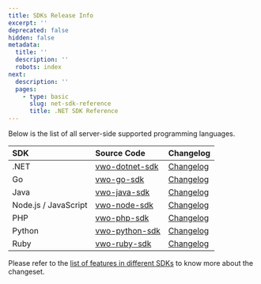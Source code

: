 ```yaml
---
title: SDKs Release Info
excerpt: ''
deprecated: false
hidden: false
metadata:
  title: ''
  description: ''
  robots: index
next:
  description: ''
  pages:
    - type: basic
      slug: net-sdk-reference
      title: .NET SDK Reference
---
```

Below is the list of all server-side supported programming languages.

| SDK                  | Source Code                                                 | Changelog                                                                       |
| :------------------- | :---------------------------------------------------------- | :------------------------------------------------------------------------------ |
| .NET                 | [vwo-dotnet-sdk](https://github.com/wingify/vwo-dotnet-sdk) | [Changelog](https://github.com/wingify/vwo-dotnet-sdk/blob/master/CHANGELOG.md) |
| Go                   | [vwo-go-sdk](https://github.com/wingify/vwo-go-sdk)         | [Changelog](https://github.com/wingify/vwo-go-sdk/blob/master/CHANGELOG.md)     |
| Java                 | [vwo-java-sdk](https://github.com/wingify/vwo-java-sdk)     | [Changelog](https://github.com/wingify/vwo-java-sdk/blob/master/CHANGELOG.md)   |
| Node.js / JavaScript | [vwo-node-sdk](https://github.com/wingify/vwo-node-sdk)     | [Changelog](https://github.com/wingify/vwo-node-sdk/blob/master/CHANGELOG.md)   |
| PHP                  | [vwo-php-sdk](https://github.com/wingify/vwo-php-sdk)       | [Changelog](https://github.com/wingify/vwo-php-sdk/blob/master/CHANGELOG.md)    |
| Python               | [vwo-python-sdk](https://github.com/wingify/vwo-python-sdk) | [Changelog](https://github.com/wingify/vwo-python-sdk/blob/master/CHANGELOG.md) |
| Ruby                 | [vwo-ruby-sdk](https://github.com/wingify/vwo-ruby-sdk)     | [Changelog](https://github.com/wingify/vwo-ruby-sdk/blob/master/CHANGELOG.md)   |

Please refer to the [list of features in different SDKs](https://developers.vwo.com/docs/faqs#is-there-any-list-of-features-in-different-sdks) to know more about the changeset.
